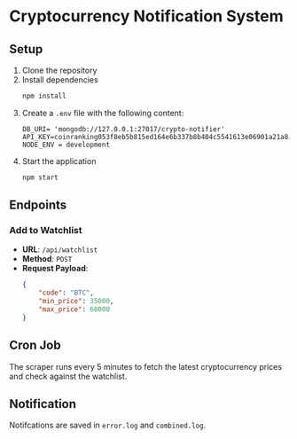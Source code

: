 # Cryptocurrency Notification System

## Setup

1. Clone the repository
2. Install dependencies
    ```bash
    npm install
    ```
3. Create a `.env` file with the following content:
    ```env
   DB_URI= 'mongodb://127.0.0.1:27017/crypto-notifier'
   API_KEY=coinranking053f8eb5b815ed164e6b337b8b404c5541613e06901a21a8
   NODE_ENV = development
    ```
4. Start the application
    ```bash
    npm start
    ```

## Endpoints

### Add to Watchlist

- **URL**: `/api/watchlist`
- **Method**: `POST`
- **Request Payload**:
    ```json
    {
        "code": "BTC",
        "min_price": 35000,
        "max_price": 60000
    }
    ```

## Cron Job

The scraper runs every 5 minutes to fetch the latest cryptocurrency prices and check against the watchlist.

## Notification

Notifcations are saved in `error.log` and `combined.log`.
